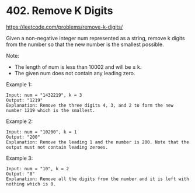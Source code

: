 # 402. Remove K Digits
https://leetcode.com/problems/remove-k-digits/

Given a non-negative integer num represented as a string, remove k digits from the number so that the new number is the smallest possible.

Note:
 - The length of num is less than 10002 and will be ≥ k.
 - The given num does not contain any leading zero.

Example 1:

    Input: num = "1432219", k = 3
    Output: "1219"
    Explanation: Remove the three digits 4, 3, and 2 to form the new number 1219 which is the smallest.

Example 2:

    Input: num = "10200", k = 1
    Output: "200"
    Explanation: Remove the leading 1 and the number is 200. Note that the output must not contain leading zeroes.

Example 3:

    Input: num = "10", k = 2
    Output: "0"
    Explanation: Remove all the digits from the number and it is left with nothing which is 0.

